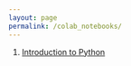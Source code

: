 ```yaml
---
layout: page
permalink: /colab_notebooks/
---
```


1. [Introduction to Python](https://colab.research.google.com/drive/147SNGKN2KsDzs8SyfqhTpYsbb5NB6i2Y?usp=sharing)
